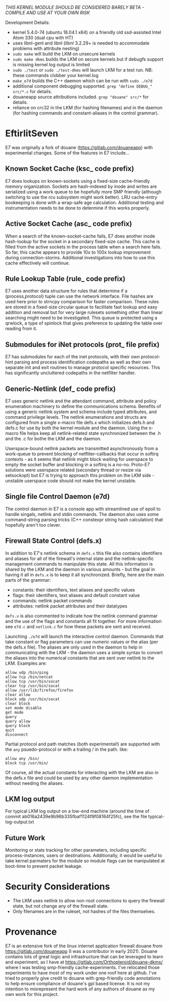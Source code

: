 *THIS KERNEL MODULE SHOULD BE CONSIDERED BARELY BETA - COMPILE AND USE AT YOUR OWN RISK*

Development Details:
- kernel 5.4.0-74 (ubuntu 18.04.1 x64) on a friendly old ssd-assisted Intel Atom 330 (dual cpu with HT)
- uses libnl-genl and libnl (libnl 3.2.29+ is needed to accommodate problems with attribute nesting)
- `sudo make` will build the LKM on unsecure kernels
- `sudo make dkms` builds the LKM on secure kernels but if debugfs support is missing kernel log output is limited
- `sudo ./test` or `sudo ./test-dkms` will launch LKM for a test run. NB: these commands clobber your kernel.log
- `make_e7d` builds the C++ daemon which can be run with `sudo ./e7d`
- additional component debugging supported. `grep "define DEBUG_" src/*.c` for details.
- douaneapp source attributions included. `grep "douane" src/*` for details.
- reliance on crc32 in the LKM (for hashing filenames) and in the daemon (for hashing commands and constant-aliases in the control grammar).

# EftirlitSeven

E7 was originally a fork of douane (https://gitlab.com/douaneapp) with experimental changes. Some of the features in E7 include...

## Known Socket Cache (ksc_ code prefix)

E7 does lookups on known-sockets using a fixed-size cache-friendly memory organization. Sockets are hash-indexed by inode and writes are serialized using a work queue to be hopefully more SMP friendly (although switching to use the rcu subsystem might work better). LRU cache-entry bookeeping is done with a wrap-safe age calculation. Additional testing and instrumentation needs to be done to determine if this works properly.

## Active Socket Cache (asc_ code prefix)

When a search of the known-socket-cache fails, E7 does another inode hash-lookup for the socket in a secondary fixed-size cache. This cache is filled from the active sockets in the process table when a search here fails. So far, this cache appears to provide 10x to 100x lookup improvement during connection-storms. Additional investigations into how to use this cache effectively will continue.

## Rule Lookup Table (rule_ code prefix)

E7 uses another data structure for rules that determine if a (process,protocol) tuple can use the network interface. File hashes are used here prior to strncpy comparison for faster comparison. These rules are stored in a fixed-size circular queue to facilitate fast lookup and easy addition and removal but for very large rulesets something other than linear searching might need to be investigated. This queue is protected using a qrwlock, a type of spinlock that gives preference to updating the table over reading from it.

## Submodules for iNet protocols (prot_ file prefix)

E7 has submodules for each of the inet protocols, with their own protocol-hint parsing and process identification codepaths as well as their own separate init and exit routines to manage protocol specific resources. This has significantly uncluttered codepaths in the netfilter handler.

## Generic-Netlink (def_ code prefix)

E7 uses generic netlink and the attendant command, attribute and policy enumeration machinery to define the communications schema. Benefits of using a generic netlink system and schema include typed attributes, and command privilege levels. The netlink enumerations and structs are configured from a single x-macro file defs.x which initializes defs.h and defs.c for use by both the kernel module and the daemon. Using the x-macro file helps keep all netlink-related state synchronized between the .h and the .c for bothe the LKM and the daemon.

Userspace-bound netlink packets are transmitted asynchronously from a work-queue to prevent blocking of netfliter-callbacks that occur in softirq contexts - as it seems that netlink might block waiting for userspace to empty the socket buffer and blocking in a softirq is a no-no. Proto-E7 solutions were userspace related (secondary thread or resize via setsockopt) but E7 is trying to approach this problem on the LKM side - unstable userspace code should not make the kernel unstable.

## Single file Control Daemon (e7d)

The control daemon in E7 is a console app with streamlined use of epoll to handle singals, netlink and stdin commands. The daemon also uses some command-string parsing tricks (C++ constexpr string hash calculation) that hopefully aren't too clever.

## Firewall State Control (defs.x)

In addition to E7's netlink schema in `defs.x` this file also contains identifiers and aliases for all of the firewall's internal state and the netlink-specific management commands to manipulate this state. All this information is shared by the LKM and the daemon in various amounts - but the goal in having it all in `defs.x` is to keep it all synchronized. Briefly, here are the main parts of the grammar:
- constants: their identifiers, text aliases and specific values
- flags: their identifiers, text aliases and default constant value
- commands: netlink packet commands
- attributes: netlink packet attributes and their datatypes

`defs.x` is also commented to indicate how the netlink command grammar and the use of the flags and constants all fit together. For more information see `e7d.c` and `netlink.c` for how these packets are sent and received.

Launching `./e7d` will launch the interactive control daemon. Commands that take constant or flag parameters can use numeric values or the alias (per the defs.x file). The aliases are only used in the daemon to help in communicating with the LKM - the daemon uses a simple syntax to convert the aliases into the numerical constants that are sent over netlink to the LKM. Examples are:
```
allow udp /bin/ping
allow tcp /bin/netcat
allow tcp /usr/bin/socat
clear tcp /usr/bin/socat
allow /usr/lib/firefox/firefox
clear allow
block udp /usr/bin/socat
clear block
set mode disable
get mode
query
query allow
query block
quit
disconnect
```

Partial protocol and path matches (both experimental!) are supported with the `any` psuedo-protocol or with a trailing / in the path. like:
```
allow any /bin/
block tcp /usr/bin/
```

Of course, all the actual constants for interacting with the LKM are also in the defs.x file and could be used by any other daemon implementation without needing the aliases.
  
## LKM log output

For typical LKM log output on a low-end machine (around the time of commit ab016a2439e9b96b335fbaf1124f9f08164f25fc), see the file typical-log-output.txt

## Future Work

Monitoring or stats tracking for other parameters, including specific process-instances, users or destinations. Additionally, it would be useful to take kernel parmaters for the module so module flags can be manipulated at boot-time to prevent packet leakage.

# Security Considerations

- The LKM uses netlink to allow non-root connections to query the firewall state, but not change any of the firewall state.
- Only filenames are in the ruleset, not hashes of the files themselves.

# Provenance

E7 is an extensive fork of the linux internet application firewall douane from https://gitlab.com/douaneapp (I was a contributor in early 2021). Douane contains lots of great logic and infrastructure that can be leveraged to learn and experiment, as I have at https://gitlab.com/Orthopteroid/douane-dkms/ where I was testing smp-friendly cache-experiments. I've relocated those experiments to have most of my work under one roof here at github. I've tried to properly give credit to douane with grep-friendly code annotations to help ensure compliance of douane's gpl based license. It is not my intention to misrepresent the hard work of any authors of douane as my own work for this project.

